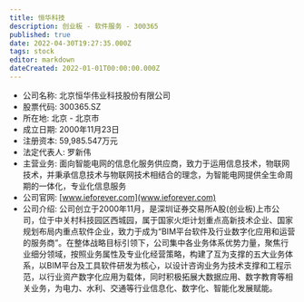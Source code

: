 ```yaml
---
title: 恒华科技
description: 创业板 - 软件服务 - 300365
published: true
date: 2022-04-30T19:27:35.000Z
tags: stock
editor: markdown
dateCreated: 2022-01-01T00:00:00.000Z
---
```


- 公司名称: 北京恒华伟业科技股份有限公司
- 股票代码: 300365.SZ
- 所在地: 北京 - 北京市
- 成立日期: 2000年11月23日
- 注册资本: 59,985.547万元
- 法定代表人: 罗新伟
- 主营业务: 面向智能电网的信息化服务供应商，致力于运用信息技术，物联网技术，并秉承信息技术与物联网技术相结合的理念，为智能电网提供全生命周期的一体化，专业化信息服务
- 公司官网: [www.ieforever.com](www.ieforever.com)
- 公司介绍: 公司创立于2000年11月，是深圳证券交易所A股(创业板)上市公司，位于中关村科技园区西城园，属于国家火炬计划重点高新技术企业、国家规划布局内重点软件企业，致力于成为“BIM平台软件及行业数字化应用和运营的服务商”。在整体战略目标引领下，公司集中各业务体系优势力量，聚焦行业细分领域，按照业务属性及专业化经营策略，构建了互为支撑的五大业务体系，以BIM平台及工具软件研发为核心，以设计咨询业务为技术支撑和工程示范，以行业资产数字化应用为载体，同时积极拓展大数据应用、数字教育等相关业务，为电力、水利、交通等行业信息化、数字化、智能化发展赋能。



